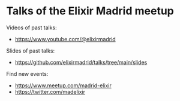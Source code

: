 # Talks of the Elixir Madrid meetup

Videos of past talks:
- https://www.youtube.com/@elixirmadrid

Slides of past talks:
- https://github.com/elixirmadrid/talks/tree/main/slides

Find new events:
- https://www.meetup.com/madrid-elixir
- https://twitter.com/madelixir
